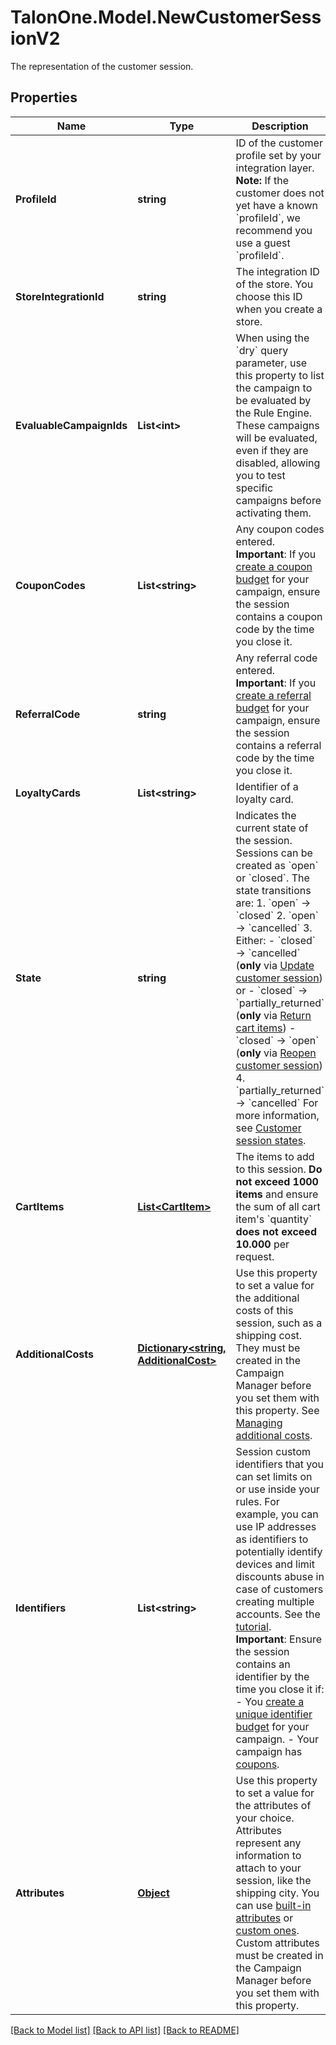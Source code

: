 # TalonOne.Model.NewCustomerSessionV2
The representation of the customer session.
## Properties

Name | Type | Description | Notes
------------ | ------------- | ------------- | -------------
**ProfileId** | **string** | ID of the customer profile set by your integration layer.  **Note:** If the customer does not yet have a known &#x60;profileId&#x60;, we recommend you use a guest &#x60;profileId&#x60;.  | [optional] 
**StoreIntegrationId** | **string** | The integration ID of the store. You choose this ID when you create a store. | [optional] 
**EvaluableCampaignIds** | **List&lt;int&gt;** | When using the &#x60;dry&#x60; query parameter, use this property to list the campaign to be evaluated by the Rule Engine.  These campaigns will be evaluated, even if they are disabled, allowing you to test specific campaigns before activating them.  | [optional] 
**CouponCodes** | **List&lt;string&gt;** | Any coupon codes entered.  **Important**: If you [create a coupon budget](https://docs.talon.one/docs/product/campaigns/settings/managing-campaign-budgets/#budget-types) for your campaign, ensure the session contains a coupon code by the time you close it.  | [optional] 
**ReferralCode** | **string** | Any referral code entered.  **Important**: If you [create a referral budget](https://docs.talon.one/docs/product/campaigns/settings/managing-campaign-budgets/#budget-types) for your campaign, ensure the session contains a referral code by the time you close it.  | [optional] 
**LoyaltyCards** | **List&lt;string&gt;** | Identifier of a loyalty card. | [optional] 
**State** | **string** | Indicates the current state of the session. Sessions can be created as &#x60;open&#x60; or &#x60;closed&#x60;. The state transitions are:  1. &#x60;open&#x60; → &#x60;closed&#x60; 2. &#x60;open&#x60; → &#x60;cancelled&#x60; 3. Either:    - &#x60;closed&#x60; → &#x60;cancelled&#x60; (**only** via [Update customer session](https://docs.talon.one/integration-api#tag/Customer-sessions/operation/updateCustomerSessionV2)) or    - &#x60;closed&#x60; → &#x60;partially_returned&#x60; (**only** via [Return cart items](https://docs.talon.one/integration-api#tag/Customer-sessions/operation/returnCartItems))    - &#x60;closed&#x60; → &#x60;open&#x60; (**only** via [Reopen customer session](https://docs.talon.one/integration-api#tag/Customer-sessions/operation/reopenCustomerSession)) 4. &#x60;partially_returned&#x60; → &#x60;cancelled&#x60;  For more information, see [Customer session states](https://docs.talon.one/docs/dev/concepts/entities/customer-sessions).  | [optional] [default to StateEnum.Open]
**CartItems** | [**List&lt;CartItem&gt;**](CartItem.md) | The items to add to this session. **Do not exceed 1000 items** and ensure the sum of all cart item&#39;s &#x60;quantity&#x60; **does not exceed 10.000** per request.  | [optional] 
**AdditionalCosts** | [**Dictionary&lt;string, AdditionalCost&gt;**](AdditionalCost.md) | Use this property to set a value for the additional costs of this session, such as a shipping cost.  They must be created in the Campaign Manager before you set them with this property. See [Managing additional costs](https://docs.talon.one/docs/product/account/dev-tools/managing-additional-costs).  | [optional] 
**Identifiers** | **List&lt;string&gt;** | Session custom identifiers that you can set limits on or use inside your rules.  For example, you can use IP addresses as identifiers to potentially identify devices and limit discounts abuse in case of customers creating multiple accounts. See the [tutorial](https://docs.talon.one/docs/dev/tutorials/using-identifiers).  **Important**: Ensure the session contains an identifier by the time you close it if: - You [create a unique identifier budget](https://docs.talon.one/docs/product/campaigns/settings/managing-campaign-budgets/#budget-types) for your campaign. - Your campaign has [coupons](https://docs.talon.one/docs/product/campaigns/coupons/coupon-page-overview).  | [optional] 
**Attributes** | [**Object**](.md) | Use this property to set a value for the attributes of your choice. Attributes represent any information to attach to your session, like the shipping city.  You can use [built-in attributes](https://docs.talon.one/docs/dev/concepts/attributes#built-in-attributes) or [custom ones](https://docs.talon.one/docs/dev/concepts/attributes#custom-attributes). Custom attributes must be created in the Campaign Manager before you set them with this property.  | [optional] 

[[Back to Model list]](../README.md#documentation-for-models) [[Back to API list]](../README.md#documentation-for-api-endpoints) [[Back to README]](../README.md)


